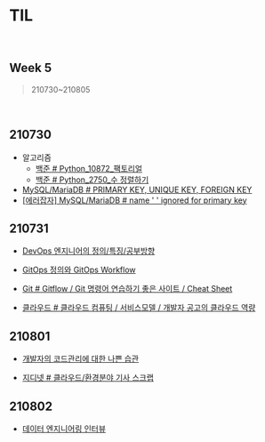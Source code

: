 # TIL

<br>

## Week 5

> 210730~210805

<br>



## 210730

* 알고리즘
  * [백준 # Python_10872_팩토리얼](https://pythontoomuchinformation.tistory.com/349)
  * [백준 # Python_2750_수 정렬하기](https://pythontoomuchinformation.tistory.com/350)
* [MySQL/MariaDB # PRIMARY KEY, UNIQUE KEY, FOREIGN KEY]( https://pythontoomuchinformation.tistory.com/348)
* [[에러잡자] MySQL/MariaDB # name ' ' ignored for primary key]( https://pythontoomuchinformation.tistory.com/351)



## 210731

* [DevOps 엔지니어의 정의/특징/공부방향](https://pythontoomuchinformation.tistory.com/352)

* [GitOps 정의와 GitOps Workflow](https://pythontoomuchinformation.tistory.com/353)

* [Git # Gitflow / Git 명령어 연습하기 좋은 사이트 / Cheat Sheet](https://pythontoomuchinformation.tistory.com/354)

* [클라우드 # 클라우드 컴퓨팅 / 서비스모델 / 개발자 공고의 클라우드 역량](https://pythontoomuchinformation.tistory.com/356)



## 210801

* [개발자의 코드관리에 대한 나쁜 습관](https://pythontoomuchinformation.tistory.com/358)

* [지디넷 # 클라우드/환경분야 기사 스크랩](https://pythontoomuchinformation.tistory.com/359)



## 210802

* [데이터 엔지니어링 인터뷰](https://pythontoomuchinformation.tistory.com/360)

